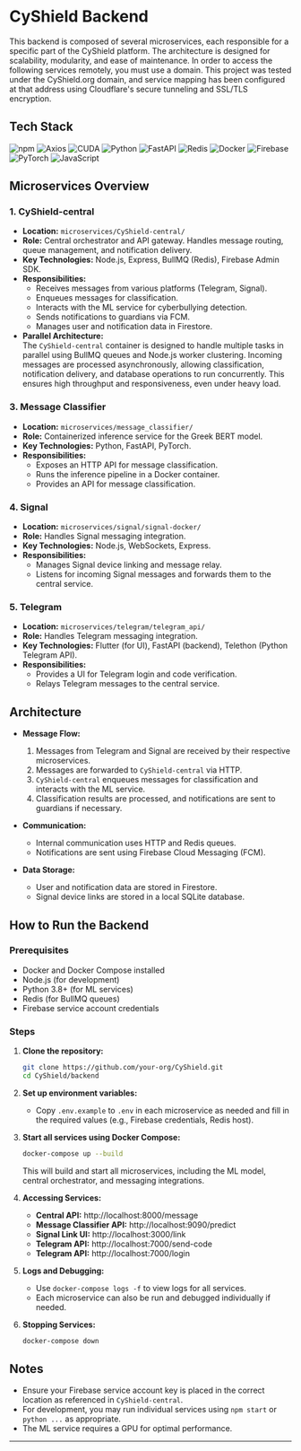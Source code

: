 # CyShield Backend

This backend is composed of several microservices, each responsible for a specific part of the CyShield platform. The architecture is designed for scalability, modularity, and ease of maintenance. In order to access the following services remotely, you must use a domain. This project was tested under the CyShield.org domain, and service mapping has been configured at that address using Cloudflare's secure tunneling and SSL/TLS encryption.

## Tech Stack


![npm](https://img.shields.io/badge/npm-CB3837?logo=npm&logoColor=white&style=for-the-badge)
![Axios](https://img.shields.io/badge/Axios-5A29E4?logo=axios&logoColor=white&style=for-the-badge)
![CUDA](https://img.shields.io/badge/CUDA-76B900?logo=nvidia&logoColor=white&style=for-the-badge)
![Python](https://img.shields.io/badge/Python-3776AB?logo=python&logoColor=white&style=for-the-badge)
![FastAPI](https://img.shields.io/badge/FastAPI-009688?logo=fastapi&logoColor=white&style=for-the-badge)
![Redis](https://img.shields.io/badge/Redis-DC382D?logo=redis&logoColor=white&style=for-the-badge)
![Docker](https://img.shields.io/badge/Docker-2496ED?logo=docker&logoColor=white&style=for-the-badge)
![Firebase](https://img.shields.io/badge/Firebase-FFCA28?logo=firebase&logoColor=black&style=for-the-badge)
![PyTorch](https://img.shields.io/badge/PyTorch-EE4C2C?logo=pytorch&logoColor=white&style=for-the-badge)
![JavaScript](https://img.shields.io/badge/JavaScript-F7DF1E?logo=javascript&logoColor=black&style=for-the-badge)



## Microservices Overview

### 1. CyShield-central
- **Location:** `microservices/CyShield-central/`
- **Role:** Central orchestrator and API gateway. Handles message routing, queue management, and notification delivery.
- **Key Technologies:** Node.js, Express, BullMQ (Redis), Firebase Admin SDK.
- **Responsibilities:**
  - Receives messages from various platforms (Telegram, Signal).
  - Enqueues messages for classification.
  - Interacts with the ML service for cyberbullying detection.
  - Sends notifications to guardians via FCM.
  - Manages user and notification data in Firestore.
- **Parallel Architecture:**  
  The `CyShield-central` container is designed to handle multiple tasks in parallel using BullMQ queues and Node.js worker clustering. Incoming messages are processed asynchronously, allowing classification, notification delivery, and database operations to run concurrently. This ensures high throughput and responsiveness, even under heavy load.



### 3. Message Classifier
- **Location:** `microservices/message_classifier/`
- **Role:** Containerized inference service for the Greek BERT model.
- **Key Technologies:** Python, FastAPI, PyTorch.
- **Responsibilities:**
  - Exposes an HTTP API for message classification.
  - Runs the inference pipeline in a Docker container.
  - Provides an API for message classification.

### 4. Signal
- **Location:** `microservices/signal/signal-docker/`
- **Role:** Handles Signal messaging integration.
- **Key Technologies:** Node.js, WebSockets, Express.
- **Responsibilities:**
  - Manages Signal device linking and message relay.
  - Listens for incoming Signal messages and forwards them to the central service.

### 5. Telegram
- **Location:** `microservices/telegram/telegram_api/`
- **Role:** Handles Telegram messaging integration.
- **Key Technologies:** Flutter (for UI), FastAPI (backend), Telethon (Python Telegram API).
- **Responsibilities:**
  - Provides a UI for Telegram login and code verification.
  - Relays Telegram messages to the central service.

## Architecture

- **Message Flow:**  
  1. Messages from Telegram and Signal are received by their respective microservices.
  2. Messages are forwarded to `CyShield-central` via HTTP.
  3. `CyShield-central` enqueues messages for classification and interacts with the ML service.
  4. Classification results are processed, and notifications are sent to guardians if necessary.

- **Communication:**  
  - Internal communication uses HTTP and Redis queues.
  - Notifications are sent using Firebase Cloud Messaging (FCM).

- **Data Storage:**  
  - User and notification data are stored in Firestore.
  - Signal device links are stored in a local SQLite database.

## How to Run the Backend

### Prerequisites

- Docker and Docker Compose installed
- Node.js (for development)
- Python 3.8+ (for ML services)
- Redis (for BullMQ queues)
- Firebase service account credentials

### Steps

1. **Clone the repository:**
   ```sh
   git clone https://github.com/your-org/CyShield.git
   cd CyShield/backend
   ```

2. **Set up environment variables:**
   - Copy `.env.example` to `.env` in each microservice as needed and fill in the required values (e.g., Firebase credentials, Redis host).

3. **Start all services using Docker Compose:**
   ```sh
   docker-compose up --build
   ```
   This will build and start all microservices, including the ML model, central orchestrator, and messaging integrations.

4. **Accessing Services:**
   - **Central API:** http://localhost:8000/message
   - **Message Classifier API:** http://localhost:9090/predict
   - **Signal Link UI:** http://localhost:3000/link
   - **Telegram API:** http://localhost:7000/send-code
   - **Telegram API:** http://localhost:7000/login

5. **Logs and Debugging:**
   - Use `docker-compose logs -f` to view logs for all services.
   - Each microservice can also be run and debugged individually if needed.

6. **Stopping Services:**
   ```sh
   docker-compose down
   ```

## Notes

- Ensure your Firebase service account key is placed in the correct location as referenced in `CyShield-central`.
- For development, you may run individual services using `npm start` or `python ...` as appropriate.
- The ML service requires a GPU for optimal performance.

---

